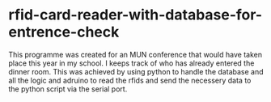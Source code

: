 # rfid-card-reader-with-database-for-entrence-check
This programme was created for an MUN conference that would have taken place this year in my school.
I keeps track of who has already entered the dinner room. This was achieved by using python to handle the database and all the logic and adruino to read the rfids and send the necessery data to the python script via the serial port.
